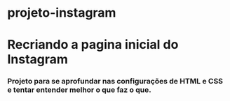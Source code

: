# projeto-instagram
<h1> Recriando a pagina inicial do Instagram </h1>
  <p></p>
<h3>Projeto para se aprofundar nas configurações de HTML e CSS e tentar entender melhor o que faz o que.</h3>
